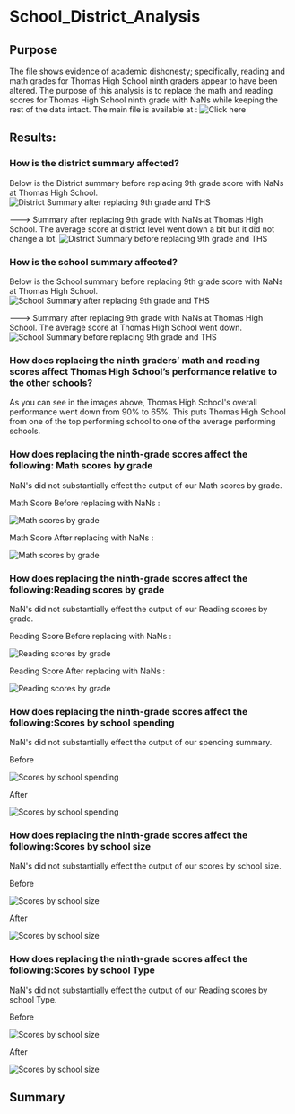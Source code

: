 # School_District_Analysis

## Purpose
The file shows evidence of academic dishonesty; specifically, reading and math grades for Thomas High School ninth graders appear to have been altered. The purpose of this analysis is to replace the math and reading scores for Thomas High School ninth grade with NaNs while keeping the rest of the data intact. 
The main file is available at : ![Click here](https://github.com/dhaval-28/School_District_Analysis/blob/main/PyCitySchools_Challenge.ipynb)


## Results:

### How is the district summary affected?
Below is the District summary before replacing 9th grade score with NaNs at Thomas High School. 
![District Summary after replacing 9th grade and THS](https://github.com/dhaval-28/School_District_Analysis/blob/main/District_Summary_BeforeReplacement.png)

---> Summary after replacing 9th grade with NaNs at Thomas High School.  The average score at district level went down a bit but it did not change a lot. 
![District Summary before replacing 9th grade and THS](https://github.com/dhaval-28/School_District_Analysis/blob/main/District_Summary_AfterReplacement.png)

### How is the school summary affected?
Below is the School summary before replacing 9th grade score with NaNs at Thomas High School. 
![School Summary after replacing 9th grade and THS](https://github.com/dhaval-28/School_District_Analysis/blob/main/School_Summary_BeforeReplacement.png)

---> Summary after replacing 9th grade with NaNs at Thomas High School.  The average score at Thomas High School went down. 
![School Summary before replacing 9th grade and THS](https://github.com/dhaval-28/School_District_Analysis/blob/main/School_Summary_AfterReplacement.png)

### How does replacing the ninth graders’ math and reading scores affect Thomas High School’s performance relative to the other schools?
As you can see in the images above, Thomas High School's overall performance went down from 90% to 65%. This puts Thomas High School from one of the top performing school to one of the average performing schools. 

### How does replacing the ninth-grade scores affect the following: Math scores by grade
NaN's did not substantially effect the output of our Math scores by grade.

Math Score Before replacing with NaNs :

![Math scores by grade](https://github.com/dhaval-28/School_District_Analysis/blob/main/MathScore-at%20gradelevel-Before.png)

Math Score After replacing with NaNs :

![Math scores by grade](https://github.com/dhaval-28/School_District_Analysis/blob/main/MathScore-at%20gradelevel-after.png)

### How does replacing the ninth-grade scores affect the following:Reading scores by grade
NaN's did not substantially effect the output of our Reading scores by grade.

Reading Score Before replacing with NaNs :

![Reading scores by grade](https://github.com/dhaval-28/School_District_Analysis/blob/main/ReadingScore-at%20gradelevel-before.png)

Reading Score After replacing with NaNs :

![Reading scores by grade](https://github.com/dhaval-28/School_District_Analysis/blob/main/MathScore-at%20gradelevel-after.png)

### How does replacing the ninth-grade scores affect the following:Scores by school spending
NaN's did not substantially effect the output of our spending summary.

Before

![Scores by school spending](https://github.com/dhaval-28/School_District_Analysis/blob/main/Spending-Before.png)

After

![Scores by school spending](https://github.com/dhaval-28/School_District_Analysis/blob/main/Spending-After.png)

### How does replacing the ninth-grade scores affect the following:Scores by school size
NaN's did not substantially effect the output of our scores by school size.

Before

![Scores by school size](https://github.com/dhaval-28/School_District_Analysis/blob/main/SchoolSize-Before.png)

After

![Scores by school size](https://github.com/dhaval-28/School_District_Analysis/blob/main/SchoolSize-After.png)

### How does replacing the ninth-grade scores affect the following:Scores by school Type
NaN's did not substantially effect the output of our Reading scores by school Type.

 Before
 
![Scores by school size](https://github.com/dhaval-28/School_District_Analysis/blob/main/SchoolType-Before.png)

After

![Scores by school size](https://github.com/dhaval-28/School_District_Analysis/blob/main/SchoolType-After.png)


## Summary
